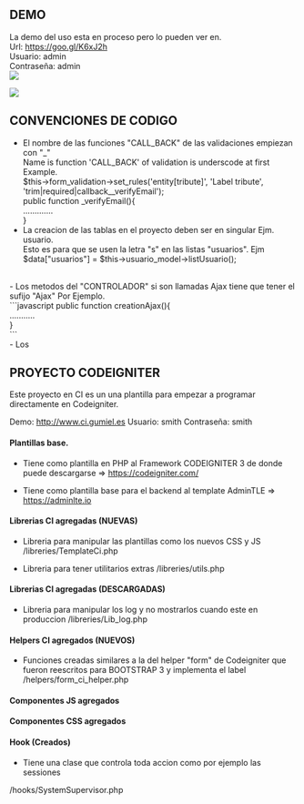 ## DEMO
La demo del uso esta en proceso pero lo pueden ver en.<br>
Url: https://goo.gl/K6xJ2h<br>
Usuario: admin<br>
Contraseña: admin<br>
<img src="http://res.cloudinary.com/daid2fusr/image/upload/v1526505003/inicio_cvrqjv.jpg" >

<img src="http://res.cloudinary.com/daid2fusr/image/upload/v1526504520/lista_usuarios_pcq23q.jpg" >

## CONVENCIONES DE CODIGO
- El nombre de las funciones "CALL_BACK" de las validaciones empiezan con "_" <br>
Name is function 'CALL_BACK' of validation is underscode at first<br>
Example.<br>
$this->form_validation->set_rules('entity[tribute]', 'Label tribute', 'trim|required|callback__verifyEmail');<br>
public function _verifyEmail(){<br>
	.............<br>
}<br>
- La creacion de las tablas en el proyecto deben ser en singular Ejm. usuario.<br>
Esto es para que se usen la letra "s" en las listas "usuarios". Ejm $data["usuarios"] = $this->usuario_model->listUsuario();<br>
<br>
- Los metodos del "CONTROLADOR" si son llamadas Ajax tiene que tener el sufijo "Ajax" Por Ejemplo.<br>
```javascript
public function creationAjax(){<br>
    ...........	<br>
}<br>
```
<br>
- Los 

## PROYECTO CODEIGNITER
Este proyecto en CI es un una plantilla para empezar a programar directamente en Codeigniter.


Demo: http://www.ci.gumiel.es
Usuario: smith
Contraseña: smith



#### Plantillas base.

- Tiene como plantilla en PHP al Framework CODEIGNITER 3 de donde puede descargarse => https://codeigniter.com/

- Tiene como plantilla base para el backend al template AdminTLE => https://adminlte.io 

#### Librerias CI agregadas (NUEVAS)

- Libreria para manipular las plantillas como los nuevos CSS y JS 
/libreries/TemplateCi.php

- Libreria para tener utilitarios extras 
/libreries/utils.php


#### Librerias CI agregadas (DESCARGADAS)

- Libreria para manipular los log y no mostrarlos cuando este en produccion 
/libreries/Lib_log.php

#### Helpers CI agregados (NUEVOS)

- Funciones creadas similares a la del helper "form" de Codeigniter que fueron reescritos para BOOTSTRAP 3 y implementa el label
/helpers/form_ci_helper.php

#### Componentes JS agregados

#### Componentes CSS agregados


#### Hook (Creados)
- Tiene una clase que controla toda accion como por ejemplo las sessiones

/hooks/SystemSupervisor.php

